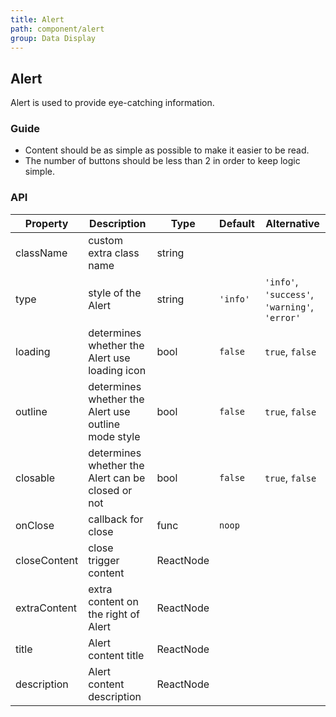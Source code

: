 ```yaml
---
title: Alert
path: component/alert
group: Data Display
---
```


## Alert

Alert is used to provide eye-catching information.

### Guide

- Content should be as simple as possible to make it easier to be read.
- The number of buttons should be less than 2 in order to keep logic simple.

### API

| Property     | Description                                         | Type      | Default  | Alternative                                   |
| ------------ | --------------------------------------------------- | --------- | -------- | --------------------------------------------- |
| className    | custom extra class name                             | string    |          |                                               |
| type         | style of the Alert                                  | string    | `'info'` | `'info'`, `'success'`, `'warning'`, `'error'` |
| loading      | determines whether the Alert use loading icon       | bool      | `false`  | `true`, `false`                               |
| outline      | determines whether the Alert use outline mode style | bool      | `false`  | `true`, `false`                               |
| closable     | determines whether the Alert can be closed or not   | bool      | `false`  | `true`, `false`                               |
| onClose      | callback for close                                  | func      | `noop`   |                                               |
| closeContent | close trigger content                               | ReactNode |          |                                               |
| extraContent | extra content on the right of Alert                 | ReactNode |          |                                               |
| title        | Alert content title                                 | ReactNode |          |                                               |
| description  | Alert content description                           | ReactNode |          |                                               |
